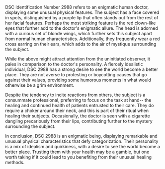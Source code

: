 DSC Identification Number 2988 refers to an enigmatic human doctor, displaying some unusual physical features. The subject has a face covered in spots, distinguished by a purple lip that often stands out from the rest of her facial features. Perhaps the most striking feature is the red clown-like eyes that further add to the doctor's enigmatic allure. The head is adorned with a curious set of blonde wings, which further sets this subject apart from normal human characteristics. Additionally, they frequently wear a red cross earring on their ears, which adds to the air of mystique surrounding the subject.

While the above might attract attention from the uninitiated observer, it pales in comparison to the doctor's personality. A fiercely idealistic individual, DSC 2988 has a strong desire to see the world become a better place. They are not averse to protesting or boycotting causes that go against their values, providing some humorous moments in what would otherwise be a grim environment.

Despite the tendency to incite reactions from others, the subject is a consummate professional, preferring to focus on the task at hand-- the healing and continued health of patients entrusted to their care. They do require a choker around their neck, and this is part of their ritual when healing their subjects. Occasionally, the doctor is seen with a cigarette dangling precariously from their lips, contributing further to the mystery surrounding the subject.

In conclusion, DSC 2988 is an enigmatic being, displaying remarkable and unusual physical characteristics that defy categorization. Their personality is a mix of idealism and quirkiness, with a desire to see the world become a better place. Trusting them with your health may be a gamble, but one worth taking if it could lead to you benefiting from their unusual healing methods.